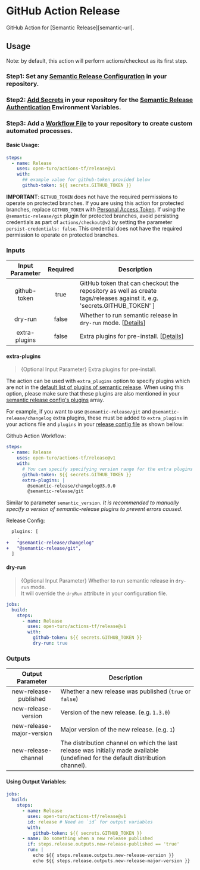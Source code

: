 # GitHub Action Release

GitHub Action for [Semantic Release][semantic-url].

## Usage

Note: by default, this action will perform actions/checkout as its first step.

### Step1: Set any [Semantic Release Configuration](https://github.com/semantic-release/semantic-release/blob/master/docs/usage/configuration.md#configuration) in your repository.

### Step2: [Add Secrets](https://help.github.com/en/actions/configuring-and-managing-workflows/creating-and-storing-encrypted-secrets) in your repository for the [Semantic Release Authentication](https://github.com/semantic-release/semantic-release/blob/master/docs/usage/ci-configuration.md#authentication) Environment Variables.

### Step3: Add a [Workflow File](https://help.github.com/en/articles/workflow-syntax-for-github-actions) to your repository to create custom automated processes.

#### Basic Usage:

```yaml
steps:
  - name: Release
    uses: open-turo/actions-tf/release@v1
    with:
      ## example value for github-token provided below
      github-token: ${{ secrets.GITHUB_TOKEN }}
```

**IMPORTANT**: `GITHUB_TOKEN` does not have the required permissions to operate on protected branches.
If you are using this action for protected branches, replace `GITHUB_TOKEN` with [Personal Access Token](https://help.github.com/en/github/authenticating-to-github/creating-a-personal-access-token-for-the-command-line). If using the `@semantic-release/git` plugin for protected branches, avoid persisting credentials as part of `actions/checkout@v2` by setting the parameter `persist-credentials: false`. This credential does not have the required permission to operate on protected branches.

### Inputs

| Input Parameter | Required | Description                                                                                                             |
| :-------------: | :------: | ----------------------------------------------------------------------------------------------------------------------- |
|  github-token   |   true   | GitHub token that can checkout the repository as well as create tags/releases against it. e.g. 'secrets.GITHUB_TOKEN' ] |
|     dry-run     |  false   | Whether to run semantic release in `dry-run` mode. [[Details](#dry_run)]                                                |
|  extra-plugins  |  false   | Extra plugins for pre-install. [[Details](#extra_plugins)]                                                              |

#### extra-plugins

> {Optional Input Parameter} Extra plugins for pre-install.

The action can be used with `extra_plugins` option to specify plugins which are not in the [default list of plugins of semantic release](https://semantic-release.gitbook.io/semantic-release/usage/plugins#default-plugins). When using this option, please make sure that these plugins are also mentioned in your [semantic release config's plugins](https://semantic-release.gitbook.io/semantic-release/usage/configuration#plugins) array.

For example, if you want to use `@semantic-release/git` and `@semantic-release/changelog` extra plugins, these must be added to `extra_plugins` in your actions file and `plugins` in your [release config file](https://semantic-release.gitbook.io/semantic-release/usage/configuration#configuration-file) as shown bellow:

Github Action Workflow:

```yaml
steps:
  - name: Release
    uses: open-turo/actions-tf/release@v1
    with:
      # You can specify specifying version range for the extra plugins if you prefer.
      github-token: ${{ secrets.GITHUB_TOKEN }}
      extra-plugins: |
        @semantic-release/changelog@3.0.0
        @semantic-release/git
```

Similar to parameter `semantic_version`. _It is recommended to manually specify a version of semantic-release plugins to prevent errors caused._

Release Config:

```diff
  plugins: [
    .
+   "@semantic-release/changelog"
+   "@semantic-release/git",
  ]
```

#### dry-run

> {Optional Input Parameter} Whether to run semantic release in `dry-run` mode.<br>It will override the `dryRun` attribute in your configuration file.

```yaml
jobs:
  build:
    steps:
      - name: Release
        uses: open-turo/actions-tf/release@v1
        with:
          github-token: ${{ secrets.GITHUB_TOKEN }}
          dry-run: true
```

### Outputs

|     Output Parameter      | Description                                                                                                                       |
| :-----------------------: | --------------------------------------------------------------------------------------------------------------------------------- |
|   new-release-published   | Whether a new release was published (`true` or `false`)                                                                           |
|    new-release-version    | Version of the new release. (e.g. `1.3.0`)                                                                                        |
| new-release-major-version | Major version of the new release. (e.g. `1`)                                                                                      |
|    new-release-channel    | The distribution channel on which the last release was initially made available (undefined for the default distribution channel). |

#### Using Output Variables:

```yaml
jobs:
  build:
    steps:
      - name: Release
        uses: open-turo/actions-tf/release@v1
        id: release # Need an `id` for output variables
        with:
          github-token: ${{ secrets.GITHUB_TOKEN }}
      - name: Do something when a new release published
        if: steps.release.outputs.new-release-published == 'true'
        run: |
          echo ${{ steps.release.outputs.new-release-version }}
          echo ${{ steps.release.outputs.new-release-major-version }}
```
